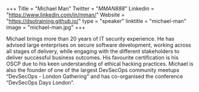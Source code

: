 +++
Title = "Michael Man"
Twitter = "_MMAN888_"
Linkedin = "https://www.linkedin.com/in/mman/"
Website = "https://dsotraining.github.io/"
type = "speaker"
linktitle = "michael-man"
image = "michael-man.jpg"
+++

Michael brings more than 20 years of IT security experience. He has advised large enterprises on secure software development, working across all stages of delivery, while engaging with the different stakeholders to deliver successful business outcomes. His favourite certification is his OSCP due to his keen understanding of ethical hacking practices. Michael is also the founder of one of the largest DevSecOps community meetups “DevSecOps - London Gathering” and has co-organised the conference “DevSecOps Days London”.